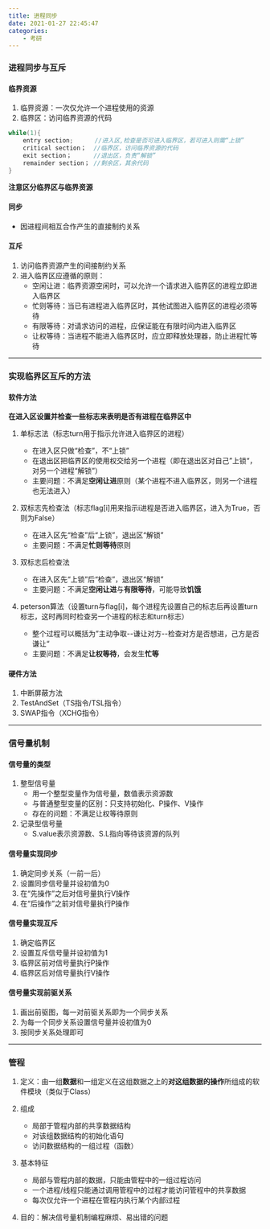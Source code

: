 ```yaml
---
title: 进程同步
date: 2021-01-27 22:45:47
categories: 
    - 考研
---
```


### 进程同步与互斥

#### 临界资源
1. 临界资源：一次仅允许一个进程使用的资源
2. 临界区：访问临界资源的代码 

~~~c++ {.line-numbers .highlight=3}
while(1){
    entry section;      //进入区,检查是否可进入临界区，若可进入则需“上锁”
    critical section；  //临界区，访问临界资源的代码
    exit section；      //退出区，负责“解锁”
    remainder section； //剩余区，其余代码
}
~~~

<!--more-->

**注意区分临界区与临界资源** 

#### 同步
- 因进程间相互合作产生的直接制约关系

#### 互斥

1. 访问临界资源产生的间接制约关系
2. 进入临界区应遵循的原则：
   - 空闲让进：临界资源空闲时，可以允许一个请求进入临界区的进程立即进入临界区
   - 忙则等待：当已有进程进入临界区时，其他试图进入临界区的进程必须等待
   - 有限等待：对请求访问的进程，应保证能在有限时间内进入临界区
   - 让权等待：当进程不能进入临界区时，应立即释放处理器，防止进程忙等待

---

### 实现临界区互斥的方法

#### 软件方法

**在进入区设置并检查一些标志来表明是否有进程在临界区中**

1. 单标志法（标志turn用于指示允许进入临界区的进程）
   - 在进入区只做“检查”，不“上锁”
   - 在退出区把临界区的使用权交给另一个进程（即在退出区对自己”上锁“，对另一个进程“解锁”）
   - 主要问题：不满足**空闲让进**原则（某个进程不进入临界区，则另一个进程也无法进入）

2. 双标志先检查法（标志flag[i]用来指示i进程是否进入临界区，进入为True，否则为False）
   - 在进入区先“检查”后“上锁”，退出区“解锁”
   - 主要问题：不满足**忙则等待**原则
3. 双标志后检查法
   - 在进入区先“上锁”后“检查”，退出区“解锁”
   - 主要问题：不满足**空闲让进**与**有限等待**，可能导致**饥饿**
4. peterson算法（设置turn与flag[i]，每个进程先设置自己的标志后再设置turn标志，这时再同时检查另一个进程的标志和turn标志）
   - 整个过程可以概括为”主动争取--谦让对方--检查对方是否想进，己方是否谦让“
   - 主要问题：不满足**让权等待**，会发生**忙等**

#### 硬件方法
1. 中断屏蔽方法
2. TestAndSet（TS指令/TSL指令）
3. SWAP指令（XCHG指令）

---

### 信号量机制

#### 信号量的类型
1. 整型信号量
   - 用一个整型变量作为信号量，数值表示资源数
   - 与普通整型变量的区别：只支持初始化、P操作、V操作
   - 存在的问题：不满足让权等待原则
2. 记录型信号量
   - S.value表示资源数、S.L指向等待该资源的队列

#### 信号量实现同步
1. 确定同步关系（一前一后）
2. 设置同步信号量并设初值为0
3. 在“先操作”之后对信号量执行V操作
4. 在“后操作”之前对信号量执行P操作

#### 信号量实现互斥
1. 确定临界区
2. 设置互斥信号量并设初值为1
3. 临界区前对信号量执行P操作
4. 临界区后对信号量执行V操作

#### 信号量实现前驱关系
1. 画出前驱图，每一对前驱关系即为一个同步关系
2. 为每一个同步关系设置信号量并设初值为0
3. 按同步关系处理即可

---

### 管程
1. 定义：由一组**数据**和一组定义在这组数据之上的**对这组数据的操作**所组成的软件模块（类似于Class）
2. 组成
   - 局部于管程内部的共享数据结构
   - 对该组数据结构的初始化语句
   - 访问数据结构的一组过程（函数）

3. 基本特征
   - 局部与管程内部的数据，只能由管程中的一组过程访问
   - 一个进程/线程只能通过调用管程中的过程才能访问管程中的共享数据
   - 每次仅允许一个进程在管程内执行某个内部过程 
4. 目的：解决信号量机制编程麻烦、易出错的问题
   